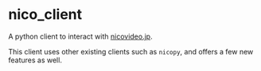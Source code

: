 # nico_client

A python client to interact with [nicovideo.jp](https://nicovideo.jp).

This client uses other existing clients such as `nicopy`, and offers a few new features as well.

